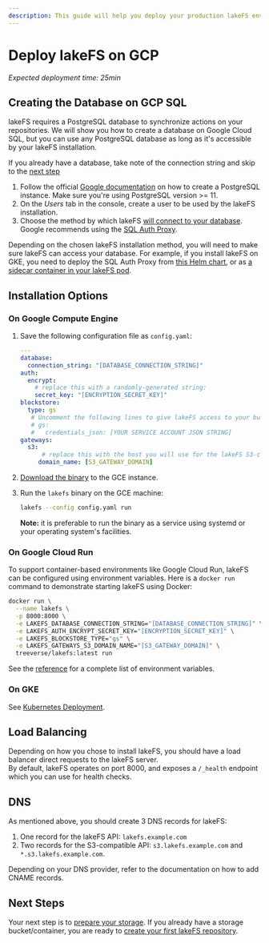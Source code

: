 ```yaml
---
description: This guide will help you deploy your production lakeFS environment on GCP
---
```


# Deploy lakeFS on GCP

_Expected deployment time: 25min_

## Creating the Database on GCP SQL

lakeFS requires a PostgreSQL database to synchronize actions on your repositories.
We will show you how to create a database on Google Cloud SQL, but you can use any PostgreSQL database as long as it's accessible by your lakeFS installation.

If you already have a database, take note of the connection string and skip to the [next step](#install-lakefs-on-ec2)

1. Follow the official [Google documentation](https://cloud.google.com/sql/docs/postgres/quickstart#create-instance) on how to create a PostgreSQL instance.
   Make sure you're using PostgreSQL version >= 11.
1. On the *Users* tab in the console, create a user to be used by the lakeFS installation.
1. Choose the method by which lakeFS [will connect to your database](https://cloud.google.com/sql/docs/postgres/connect-overview). Google recommends using
   the [SQL Auth Proxy](https://cloud.google.com/sql/docs/postgres/sql-proxy).

Depending on the chosen lakeFS installation method, you will need to make sure lakeFS can access your database.
For example, if you install lakeFS on GKE, you need to deploy the SQL Auth Proxy from [this Helm chart](https://github.com/rimusz/charts/blob/master/stable/gcloud-sqlproxy/README.md), or as [a sidecar container in your lakeFS pod](https://cloud.google.com/sql/docs/mysql/connect-kubernetes-engine).

## Installation Options

### On Google Compute Engine

1. Save the following configuration file as `config.yaml`:

   ```yaml
   ---
   database:
     connection_string: "[DATABASE_CONNECTION_STRING]"
   auth:
     encrypt:
       # replace this with a randomly-generated string:
       secret_key: "[ENCRYPTION_SECRET_KEY]"
   blockstore:
     type: gs
      # Uncomment the following lines to give lakeFS access to your buckets using a service account:
      # gs:
      #   credentials_json: [YOUR SERVICE ACCOUNT JSON STRING]
   gateways:
     s3:
         # replace this with the host you will use for the lakeFS S3-compatible endpoint:
        domain_name: [S3_GATEWAY_DOMAIN]
   ```
   
1. [Download the binary](../index.md#downloads) to the GCE instance.
1. Run the `lakefs` binary on the GCE machine:
   ```bash
   lakefs --config config.yaml run
   ```
   **Note:** it is preferable to run the binary as a service using systemd or your operating system's facilities.

### On Google Cloud Run

To support container-based environments like Google Cloud Run, lakeFS can be configured using environment variables. Here is a `docker run`
command to demonstrate starting lakeFS using Docker:

```sh
docker run \
  --name lakefs \
  -p 8000:8000 \
  -e LAKEFS_DATABASE_CONNECTION_STRING="[DATABASE_CONNECTION_STRING]" \
  -e LAKEFS_AUTH_ENCRYPT_SECRET_KEY="[ENCRYPTION_SECRET_KEY]" \
  -e LAKEFS_BLOCKSTORE_TYPE="gs" \
  -e LAKEFS_GATEWAYS_S3_DOMAIN_NAME="[S3_GATEWAY_DOMAIN]" \
  treeverse/lakefs:latest run
```

See the [reference](../reference/configuration.md#using-environment-variables) for a complete list of environment variables.

### On GKE

See [Kubernetes Deployment](./k8s.md).

## Load Balancing

Depending on how you chose to install lakeFS, you should have a load balancer direct requests to the lakeFS server.  
By default, lakeFS operates on port 8000, and exposes a `/_health` endpoint which you can use for health checks.

## DNS

As mentioned above, you should create 3 DNS records for lakeFS:
1. One record for the lakeFS API: `lakefs.example.com`
1. Two records for the S3-compatible API: `s3.lakefs.example.com` and `*.s3.lakefs.example.com`.

Depending on your DNS provider, refer to the documentation on how to add CNAME records.

## Next Steps

Your next step is to [prepare your storage](../setup/storage/index.md). If you already have a storage bucket/container, you are ready to [create your first lakeFS repository](../setup/create-repo.md).
